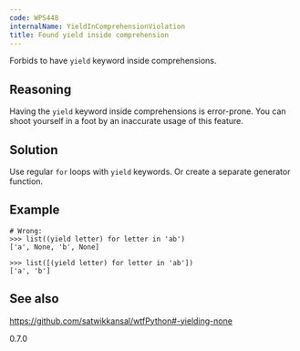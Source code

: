 ```yaml
---
code: WPS448
internalName: YieldInComprehensionViolation
title: Found yield inside comprehension
---
```


Forbids to have `yield` keyword inside comprehensions.

## Reasoning
Having the `yield` keyword inside comprehensions is error-prone. You
can shoot yourself in a foot by an inaccurate usage of this feature.

## Solution
Use regular `for` loops with `yield` keywords. Or create a separate
generator function.

## Example

    # Wrong:
    >>> list((yield letter) for letter in 'ab')
    ['a', None, 'b', None]
    
    >>> list([(yield letter) for letter in 'ab'])
    ['a', 'b']

## See also
<https://github.com/satwikkansal/wtfPython#-yielding-none>

<div class="versionadded">

0.7.0

</div>